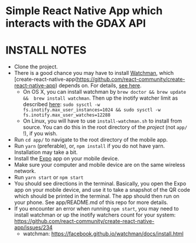 # Simple React Native App which interacts with the GDAX API

# INSTALL NOTES
 - Clone the project.
 - There is a good chance you may have to install [Watchman](https://facebook.github.io/watchman/docs/install.html), which [create-react-native-app(https://github.com/react-community/create-react-native-app) depends on. For details, [see here](https://github.com/react-community/create-react-native-app/issues/229#issuecomment-325183694).
   - On OS X, you can install watchman by `brew doctor && brew update &&  brew install watchman`. Then up the inotify watcher limit as described [here](https://github.com/react-community/create-react-native-app/issues/229#issuecomment-325183694):
   `sudo sysctl -w fs.inotify.max_user_instances=1024 && sudo sysctl -w fs.inotify.max_user_watches=12288`
   - On Linux, you will have to use `install-watchman.sh` to install from source. You can do this in the root directory of the _project_ (not `app/` !), if you wish.
 - Run `cd app/` to navigate to the root directory of the mobile app.
 - Run `yarn` (preferable), or, `npm install` if you do not have yarn. Installation may take a bit.
 - Install the [Expo](https://expo.io/) app on your mobile device.
 - Make sure your computer and mobile device are on the same wireless network.
 - Run `yarn start` or `npm start`
 - You should see directions in the terminal. Basically, you open the Expo app on your mobile device, and use it to take a snapshot of the QR code which should be printed in the terminal. The app should then run on your phone. See app/README.md of this repo for more details.
 - If you encounter an error when running `npm start`, you  may need to install watchman or up the inotify watchers count for your system:
 https://github.com/react-community/create-react-native-app/issues/234
    - watchman: https://facebook.github.io/watchman/docs/install.html
